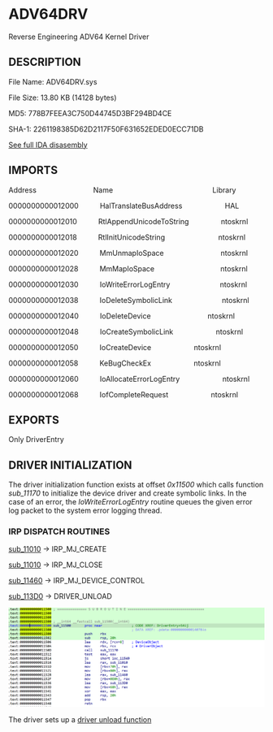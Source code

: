 # ADV64DRV
 Reverse Engineering ADV64 Kernel Driver

 ## DESCRIPTION

File Name: ADV64DRV.sys

File Size: 13.80 KB (14128 bytes)

MD5: 778B7FEEA3C750D44745D3BF294BD4CE

SHA-1: 2261198385D62D2117F50F631652EDED0ECC71DB


[See full IDA disasembly](ida.asm)




## IMPORTS

Address&emsp;&emsp;&emsp;&emsp;&emsp;&emsp;&emsp;&emsp;Name&emsp;&emsp;&emsp;&emsp;&emsp;&emsp;&emsp;&emsp;&emsp;&emsp;&emsp;&emsp;&emsp;&emsp;Library

0000000000012000&emsp;&emsp;&emsp;HalTranslateBusAddress&emsp;&emsp;&emsp;&emsp;&emsp;&emsp;HAL

0000000000012010&emsp;&emsp;&emsp;RtlAppendUnicodeToString&emsp;&emsp;&emsp;&emsp;&ensp;ntoskrnl

0000000000012018&emsp;&emsp;&emsp;RtlInitUnicodeString&emsp;&emsp;&emsp;&emsp;&emsp;&emsp;&ensp;&ensp;&ensp;ntoskrnl

0000000000012020&emsp;&emsp;&emsp;MmUnmapIoSpace&emsp;&emsp;&emsp;&emsp;&emsp;&emsp;&emsp;&ensp;&ensp;ntoskrnl

0000000000012028&emsp;&emsp;&emsp;MmMapIoSpace&emsp;&emsp;&emsp;&emsp;&emsp;&emsp;&emsp;&emsp;&emsp;&nbsp;ntoskrnl

0000000000012030&emsp;&emsp;&emsp;IoWriteErrorLogEntry&emsp;&emsp;&emsp;&emsp;&emsp;&emsp;&emsp;ntoskrnl

0000000000012038&emsp;&emsp;&emsp;IoDeleteSymbolicLink&emsp;&emsp;&emsp;&emsp;&emsp;&emsp;&emsp;ntoskrnl

0000000000012040&emsp;&emsp;&emsp;IoDeleteDevice&emsp;&emsp;&emsp;&emsp;&emsp;&emsp;&emsp;&emsp;ntoskrnl

0000000000012048&emsp;&emsp;&emsp;IoCreateSymbolicLink&emsp;&emsp;&emsp;&emsp;&emsp;&emsp;ntoskrnl

0000000000012050&emsp;&emsp;&emsp;IoCreateDevice&emsp;&emsp;&emsp;&emsp;&emsp;&emsp;ntoskrnl

0000000000012058&emsp;&emsp;&emsp;KeBugCheckEx&emsp;&emsp;&emsp;&emsp;&emsp;&emsp;ntoskrnl

0000000000012060&emsp;&emsp;&emsp;IoAllocateErrorLogEntry&emsp;&emsp;&emsp;&emsp;&emsp;&emsp;ntoskrnl

0000000000012068&emsp;&emsp;&emsp;IofCompleteRequest&emsp;&emsp;&emsp;&emsp;&emsp;&emsp;ntoskrnl


## EXPORTS
Only DriverEntry


## DRIVER INITIALIZATION
The driver initialization function exists at offset *0x11500* which calls function *sub_11170* to initialize the device driver and create symbolic links. In the case of an error, the *IoWriteErrorLogEntry* routine queues the given error log packet to the system error logging thread.

### IRP DISPATCH ROUTINES

[sub_11010](sub_11010.asm) -> IRP_MJ_CREATE 

[sub_11010](sub_11010.asm) -> IRP_MJ_CLOSE

[sub_11460](sub_11460.asm) -> IRP_MJ_DEVICE_CONTROL

[sub_113D0](sub_113D0.asm) -> DRIVER_UNLOAD

![alt text](dispatch_routines.png)

The driver sets up a [driver unload function](driverunload.com) 


